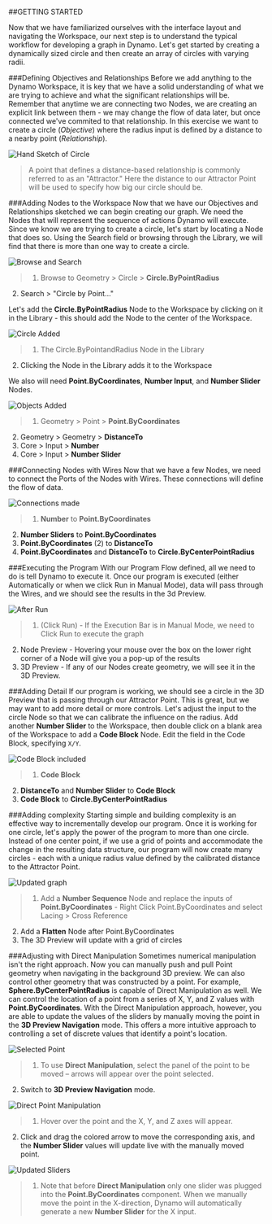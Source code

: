 ##GETTING STARTED

Now that we have familiarized ourselves with the interface layout and navigating the Workspace, our next step is to understand the typical workflow for developing a graph in Dynamo. Let's get started by creating a dynamically sized circle and then create an array of circles with varying radii.

###Defining Objectives and Relationships
Before we add anything to the Dynamo Workspace, it is key that we have a solid understanding of what we are trying to achieve and what the significant relationships will be. Remember that anytime we are connecting two Nodes, we are creating an explicit link between them - we may change the flow of data later, but once connected we've commited to that relationship. In this exercise we want to create a circle (*Objective*) where the radius input is defined by a distance to a nearby point (*Relationship*).

![Hand Sketch of Circle](images/2-4/00-Hand-Sketch-of-Circle.jpg)

> A point that defines a distance-based relationship is commonly referred to as an "Attractor." Here the distance to our Attractor Point will be used to specify how big our circle should be.

###Adding Nodes to the Workspace
Now that we have our Objectives and Relationships sketched we can begin creating our graph. We need the Nodes that will represent the sequence of actions Dynamo will execute. Since we know we are trying to create a circle, let's start by locating a Node that does so. Using the Search field or browsing through the Library, we will find that there is more than one way to create a circle.

![Browse and Search](images/2-4/01-BrowseAndSearch.jpg)
> 1. Browse to Geometry > Circle > **Circle.ByPointRadius**
2. Search > "Circle by Point..."

Let's add the **Circle.ByPointRadius** Node to the Workspace by clicking on it in the Library - this should add the Node to the center of the Workspace.

![Circle Added](images/2-4/02-CircleAdded.jpg)

> 1. The Circle.ByPointandRadius Node in the Library
2. Clicking the Node in the Library adds it to the Workspace

We also will need **Point.ByCoordinates**, **Number Input**, and **Number Slider** Nodes.

![Objects Added](images/2-4/03-NodesAdded.jpg)

> 1. Geometry > Point > **Point.ByCoordinates**
2. Geometry > Geometry > **DistanceTo**
2. Core > Input > **Number**
3. Core > Input > **Number Slider**

###Connecting Nodes with Wires
Now that we have a few Nodes, we need to connect the Ports of the Nodes with Wires. These connections will define the flow of data.

![Connections made](images/2-4/04-NodesConnected.jpg)
> 1. **Number** to **Point.ByCoordinates**
2. **Number Sliders** to **Point.ByCoordinates**
3. **Point.ByCoordinates** (2) to **DistanceTo**
4. **Point.ByCoordinates** and **DistanceTo** to **Circle.ByCenterPointRadius**

###Executing the Program
With our Program Flow defined, all we need to do is tell Dynamo to execute it. Once our program is executed (either Automatically or when we click Run in Manual Mode), data will pass through the Wires, and we should see the results in the 3d Preview.

![After Run](images/2-4/05-GraphExecuted.jpg)
> 1. (Click Run) - If the Execution Bar is in Manual Mode, we need to Click Run to execute the graph
2. Node Preview - Hovering your mouse over the box on the lower right corner of a Node will give you a pop-up of the results
3. 3D Preview - If any of our Nodes create geometry, we will see it in the 3D Preview.

###Adding Detail
If our program is working, we should see a circle in the 3D Preview that is passing through our Attractor Point. This is great, but we may want to add more detail or more controls. Let's adjust the input to the circle Node so that we can calibrate the influence on the radius. Add another **Number Slider** to the Workspace, then double click on a blank area of the Workspace to add a **Code Block** Node. Edit the field in the Code Block, specifying ```X/Y```.

![Code Block included](images/2-4/06-CodeBlock.jpg)
>1. **Code Block**
2. **DistanceTo** and **Number Slider** to **Code Block**
3. **Code Block** to **Circle.ByCenterPointRadius**

###Adding complexity
Starting simple and building complexity is an effective way to incrementally develop our program. Once it is working for one circle, let's apply the power of the program to more than one circle. Instead of one center point, if we use a grid of points and accommodate the change in the resulting data structure, our program will now create many circles - each with a unique radius value defined by the calibrated distance to the Attractor Point.

![Updated graph](images/2-4/07-AddingComplexity.jpg)
>1. Add a **Number Sequence** Node and replace the inputs of **Point.ByCoordinates** - Right Click Point.ByCoordinates and select Lacing > Cross Reference
2. Add a **Flatten** Node after  Point.ByCoordinates
3. The 3D Preview will update with a grid of circles

###Adjusting with Direct Manipulation
Sometimes numerical manipulation isn't the right approach. Now you can manually push and pull Point geometry when navigating in the background 3D preview. We can also control other geometry that was constructed by a point.  For example, **Sphere.ByCenterPointRadius** is capable of Direct Manipulation as well. We can control the location of a point from a series of X, Y, and Z values with **Point.ByCoordinates**. With the Direct Manipulation approach, however, you are able to update the values of the sliders by manually moving the point in the **3D Preview Navigation** mode. This offers a more intuitive approach to controlling a set of discrete values that identify a point's location.

![Selected Point](images/2-4/08-SelectedPoint.jpg)
>1. To use **Direct Manipulation**, select the panel of the point to be moved – arrows will appear over the point selected.
2. Switch to **3D Preview Navigation** mode.

![Direct Point Manipulation](images/2-4/09-DirectPointManipulation.jpg)
>1. Hover over the point and the X, Y, and Z axes will appear.
2. Click and drag the colored arrow to move the corresponding axis, and the **Number Slider** values will update live with the manually moved point.

![Updated Sliders](images/2-4/10-UpdatedSliders.jpg)
>1. Note that before **Direct Manipulation** only one slider was plugged into the **Point.ByCoordinates** component. When we manually move the point in the X-direction, Dynamo will automatically generate a new **Number Slider** for the X input.
